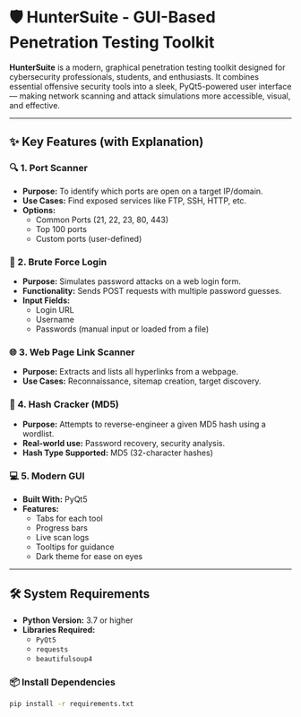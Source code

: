 # 🛡️ HunterSuite - GUI-Based Penetration Testing Toolkit

**HunterSuite** is a modern, graphical penetration testing toolkit designed for cybersecurity professionals, students, and enthusiasts. It combines essential offensive security tools into a sleek, PyQt5-powered user interface — making network scanning and attack simulations more accessible, visual, and effective.

---

## ✨ Key Features (with Explanation)

### 🔍 1. Port Scanner
- **Purpose:** To identify which ports are open on a target IP/domain.
- **Use Cases:** Find exposed services like FTP, SSH, HTTP, etc.
- **Options:**
  - Common Ports (21, 22, 23, 80, 443)
  - Top 100 ports
  - Custom ports (user-defined)

### 🔐 2. Brute Force Login
- **Purpose:** Simulates password attacks on a web login form.
- **Functionality:** Sends POST requests with multiple password guesses.
- **Input Fields:**
  - Login URL
  - Username
  - Passwords (manual input or loaded from a file)

### 🌐 3. Web Page Link Scanner
- **Purpose:** Extracts and lists all hyperlinks from a webpage.
- **Use Cases:** Reconnaissance, sitemap creation, target discovery.

### 🔑 4. Hash Cracker (MD5)
- **Purpose:** Attempts to reverse-engineer a given MD5 hash using a wordlist.
- **Real-world use:** Password recovery, security analysis.
- **Hash Type Supported:** MD5 (32-character hashes)

### 💻 5. Modern GUI
- **Built With:** PyQt5
- **Features:**
  - Tabs for each tool
  - Progress bars
  - Live scan logs
  - Tooltips for guidance
  - Dark theme for ease on eyes

---

## 🛠️ System Requirements

- **Python Version:** 3.7 or higher
- **Libraries Required:**
  - `PyQt5`
  - `requests`
  - `beautifulsoup4`

### 📦 Install Dependencies
```bash
pip install -r requirements.txt
